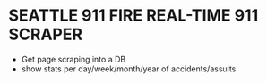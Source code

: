 # SEATTLE 911 FIRE REAL-TIME 911 SCRAPER

* Get page scraping into a DB
* show stats per day/week/month/year of accidents/assults
